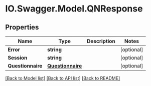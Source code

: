 # IO.Swagger.Model.QNResponse
## Properties

Name | Type | Description | Notes
------------ | ------------- | ------------- | -------------
**Error** | **string** |  | [optional] 
**Session** | **string** |  | [optional] 
**Questionnaire** | [**Questionnaire**](Questionnaire.md) |  | [optional] 

[[Back to Model list]](../README.md#documentation-for-models) [[Back to API list]](../README.md#documentation-for-api-endpoints) [[Back to README]](../README.md)

